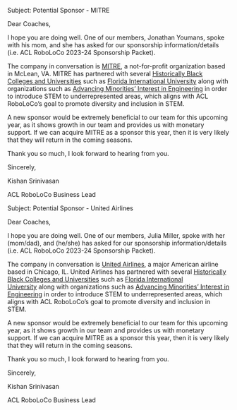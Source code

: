 Subject: Potential Sponsor - MITRE

Dear Coaches,

I hope you are doing well. One of our members, Jonathan Youmans, spoke with his mom, and she has asked for our sponsorship information/details (i.e. ACL RoboLoCo 2023-24 Sponsorship Packet).

The company in conversation is [MITRE](https://www.google.com/url?q=https://www.mitre.org/&sa=D&source=editors&ust=1717314646623298&usg=AOvVaw25Q0BC3gIIKrnZzUOtqtFf), a not-for-profit organization based in McLean, VA. MITRE has partnered with several [Historically Black Colleges and Universities](https://www.google.com/url?q=https://www.mitre.org/news-insights/impact-story/hbcu-engineering-programs-use-mitre-attck-boost-cyber-defense-curriculum&sa=D&source=editors&ust=1717314646623705&usg=AOvVaw1vh8ljFwMaDL22gZgK5g4-) such as [Florida International University](https://www.google.com/url?q=https://www.mitre.org/news-insights/news-release/mitre-establishes-strategic-partnership-florida-international-university&sa=D&source=editors&ust=1717314646623925&usg=AOvVaw10AN6OzWLIPNmuXiFIbAZU) along with organizations such as [Advancing Minorities’ Interest in Engineering](https://www.google.com/url?q=https://www.amiepartnerships.org/&sa=D&source=editors&ust=1717314646624090&usg=AOvVaw2n_YQHvPV4O-ck6l5zf69w) in order to introduce STEM to underrepresented areas, which aligns with ACL RoboLoCo’s goal to promote diversity and inclusion in STEM.

A new sponsor would be extremely beneficial to our team for this upcoming year, as it shows growth in our team and provides us with monetary support. If we can acquire MITRE as a sponsor this year, then it is very likely that they will return in the coming seasons. 

Thank you so much, I look forward to hearing from you.

Sincerely,

Kishan Srinivasan

ACL RoboLoCo Business Lead

Subject: Potential Sponsor - United Airlines

Dear Coaches,

I hope you are doing well. One of our members, Julia Miller, spoke with her (mom/dad), and (he/she) has asked for our sponsorship information/details (i.e. ACL RoboLoCo 2023-24 Sponsorship Packet).

The company in conversation is [United Airlines](https://www.google.com/url?q=https://crreport.united.com/&sa=D&source=editors&ust=1717314646626456&usg=AOvVaw3lWPWApLXlHGpc_lEPQas_), a major American airline based in Chicago, IL. United Airlines has partnered with several [Historically Black Colleges and Universities](https://www.google.com/url?q=https://www.mitre.org/news-insights/impact-story/hbcu-engineering-programs-use-mitre-attck-boost-cyber-defense-curriculum&sa=D&source=editors&ust=1717314646626684&usg=AOvVaw0dWzs1XugeTj5fEroEq1Yn) such as [Florida International University](https://www.google.com/url?q=https://www.mitre.org/news-insights/news-release/mitre-establishes-strategic-partnership-florida-international-university&sa=D&source=editors&ust=1717314646626902&usg=AOvVaw3RIFOvxMJjFu5NknqNw3iT) along with organizations such as [Advancing Minorities’ Interest in Engineering](https://www.google.com/url?q=https://www.amiepartnerships.org/&sa=D&source=editors&ust=1717314646627061&usg=AOvVaw0DedDEh_U3-tVoFzcKX_W3) in order to introduce STEM to underrepresented areas, which aligns with ACL RoboLoCo’s goal to promote diversity and inclusion in STEM.

A new sponsor would be extremely beneficial to our team for this upcoming year, as it shows growth in our team and provides us with monetary support. If we can acquire MITRE as a sponsor this year, then it is very likely that they will return in the coming seasons. 

Thank you so much, I look forward to hearing from you.

Sincerely,

Kishan Srinivasan

ACL RoboLoCo Business Lead


